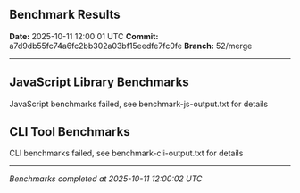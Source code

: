 ## Benchmark Results

**Date:** 2025-10-11 12:00:01 UTC
**Commit:** a7d9db55fc74a6fc2bb302a03bf15eedfe7fc0fe
**Branch:** 52/merge

---

## JavaScript Library Benchmarks

JavaScript benchmarks failed, see benchmark-js-output.txt for details

## CLI Tool Benchmarks

CLI benchmarks failed, see benchmark-cli-output.txt for details

---
_Benchmarks completed at 2025-10-11 12:00:02 UTC_
